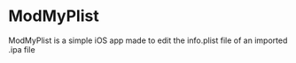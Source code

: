 # ModMyPlist

ModMyPlist is a simple iOS app made to edit the info.plist file of an imported .ipa file
